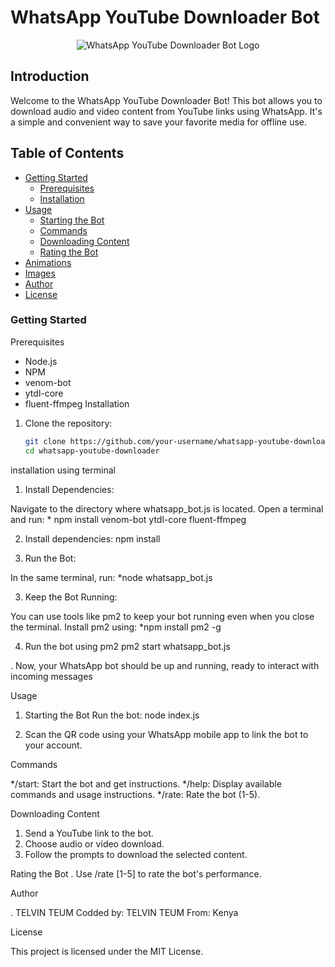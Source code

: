# WhatsApp YouTube Downloader Bot

<p align="center">
  <img src="path-to-your-logo.png" alt="WhatsApp YouTube Downloader Bot Logo">
</p>

## Introduction

Welcome to the WhatsApp YouTube Downloader Bot! This bot allows you to download audio and video content from YouTube links using WhatsApp. It's a simple and convenient way to save your favorite media for offline use.

## Table of Contents

- [Getting Started](#getting-started)
  - [Prerequisites](#prerequisites)
  - [Installation](#installation)
- [Usage](#usage)
  - [Starting the Bot](#starting-the-bot)
  - [Commands](#commands)
  - [Downloading Content](#downloading-content)
  - [Rating the Bot](#rating-the-bot)
- [Animations](#animations)
- [Images](#images)
- [Author](#author)
- [License](#license)

### Getting Started

Prerequisites

- Node.js 
- NPM 
- venom-bot 
- ytdl-core 
- fluent-ffmpeg
Installation

1. Clone the repository:

   ```sh
   git clone https://github.com/your-username/whatsapp-youtube-downloader.git
   cd whatsapp-youtube-downloader


  installation using terminal 

1. Install Dependencies:

Navigate to the directory where whatsapp_bot.js is located.
Open a terminal and run:
    * npm install venom-bot ytdl-core fluent-ffmpeg

  2. Install dependencies:
        npm install

  
2. Run the Bot:

In the same terminal, run:
      *node whatsapp_bot.js
      
3. Keep the Bot Running:

You can use tools like pm2 to keep your bot running even when you close the terminal. Install pm2 using:
       *npm install pm2 -g
       
4. Run the bot using pm2
    pm2 start whatsapp_bot.js

. Now, your WhatsApp bot should be up and running, ready to interact with incoming messages





 Usage
1. Starting the Bot
Run the bot:
      node index.js

2. Scan the QR code using your WhatsApp mobile app to link the bot to your account.

  Commands

*/start: Start the bot and get instructions.
*/help: Display available commands and usage instructions.
*/rate: Rate the bot (1-5).
  
   Downloading Content
  
1. Send a YouTube link to the bot.
2. Choose audio or video download.
3. Follow the prompts to download the selected content.
   
 Rating the Bot
. Use /rate [1-5] to rate the bot's performance.

  Author

. TELVIN TEUM
Codded by: TELVIN TEUM
From: Kenya

 License

This project is licensed under the MIT License.
  
  
